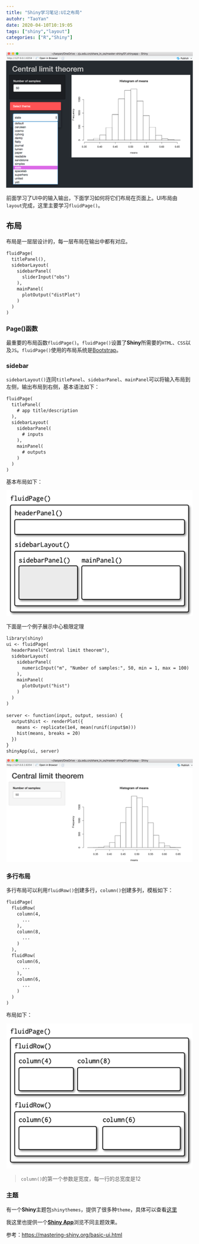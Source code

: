 ```yaml
---
title: "Shiny学习笔记:UI之布局"
autohr: "TaoYan"
date: 2020-04-10T10:19:05
tags: ["shiny","layout"]
categories: ["R","Shiny"]
---
```


![](https://raw.githubusercontent.com/YTLogos/pic_link/master/img/20200410222025.png)

<!--more-->

前面学习了UI中的输入输出，下面学习如何将它们布局在页面上。UI布局由`layout`完成，这里主要学习`fluidPage()`。

## 布局

布局是一层层设计的，每一层布局在输出中都有对应。

```
fluidPage(
  titlePanel(),
  sidebarLayout(
    sidebarPanel(
      sliderInput("obs")
    ),
    mainPanel(
      plotOutput("distPlot")
    )
  )
)
```

### Page()函数

最重要的布局函数`fluidPage()`。`fluidPage()`设置了**Shiny**所需要的`HTML`、`CSS`以及`JS`。`fluidPage()`使用的布局系统是[Bootstrap](https://getbootstrap.com/)。

### sidebar

`sidebarLayout()`连同`titlePanel`、`sidebarPanel`、`mainPanel`可以将输入布局到左侧，输出布局到右侧，基本语法如下：

```
fluidPage(
  titlePanel(
    # app title/description
  ),
  sidebarLayout(
    sidebarPanel(
      # inputs
    ),
    mainPanel(
      # outputs
    )
  )
)
```

基本布局如下：

![](https://raw.githubusercontent.com/YTLogos/pic_link/master/img/20200410220131.png)

下面是一个例子展示中心极限定理

```
library(shiny)
ui <- fluidPage(
  headerPanel("Central limit theorem"),
  sidebarLayout(
    sidebarPanel(
      numericInput("m", "Number of samples:", 50, min = 1, max = 100)
    ),
    mainPanel(
      plotOutput("hist")
    )
  )
)

server <- function(input, output, session) {
  output$hist <- renderPlot({
    means <- replicate(1e4, mean(runif(input$m)))
    hist(means, breaks = 20)
  })
}
shinyApp(ui, server)
```

![](https://raw.githubusercontent.com/YTLogos/pic_link/master/img/20200410220349.png)

### 多行布局

多行布局可以利用`fluidRow()`创建多行，`column()`创建多列，模板如下：

```
fluidPage(
  fluidRow(
    column(4, 
      ...
    ),
    column(8, 
      ...
    )
  ),
  fluidRow(
    column(6, 
      ...
    ),
    column(6, 
      ...
    )
  )
)
```

布局如下：

![](https://raw.githubusercontent.com/YTLogos/pic_link/master/img/20200410220805.png)

> `column()`的第一个参数是宽度，每一行的总宽度是12

### 主题

有一个**Shiny**主题包`shinythemes`，提供了很多种`theme`，具体可以查看[这里](http://rstudio.github.io/shinythemes/)

我这里也提供一个[**Shiny App**](http://rapeseed.zju.edu.cn:3838/shinythemes_show/)浏览不同主题效果。




参考：https://mastering-shiny.org/basic-ui.html
